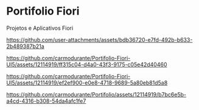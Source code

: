 # Portifolio Fiori

Projetos e Aplicativos Fiori

https://github.com/user-attachments/assets/bdb36720-e7fd-492b-b633-2b489387b21a


https://github.com/carmodurante/Portifolio-Fiori-UI5/assets/12114919/ff315c04-d4a0-43f3-9175-c05e42d40460


https://github.com/carmodurante/Portifolio-Fiori-UI5/assets/12114919/ef2ef900-e0e8-4718-9689-5a80eb81d5a8


https://github.com/carmodurante/Portifolio/assets/12114919/b7bc6e5b-a4cd-4316-b308-54da4afc1fe7

